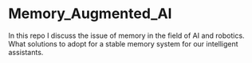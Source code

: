 # Memory_Augmented_AI
In this repo I discuss the issue of memory in the field of AI and robotics. What solutions to adopt for a stable memory system for our intelligent assistants.
